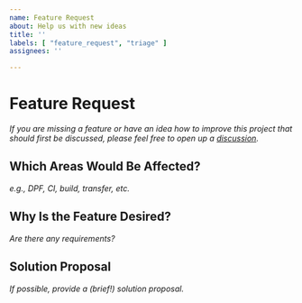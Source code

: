 ```yaml
---
name: Feature Request
about: Help us with new ideas
title: ''
labels: [ "feature_request", "triage" ]
assignees: ''

---
```


# Feature Request

_If you are missing a feature or have an idea how to improve this project that should first be discussed, please feel
free to open up a [discussion](https://github.com/eclipse-edc/Connector/discussions/categories/ideas)._

## Which Areas Would Be Affected?

_e.g., DPF, CI, build, transfer, etc._

## Why Is the Feature Desired?

_Are there any requirements?_

## Solution Proposal

_If possible, provide a (brief!) solution proposal._
